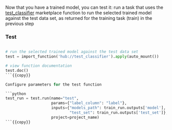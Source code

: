 Now that you have a trained model, you can test it: run a task that uses the [test_classifier](https://github.com/mlrun/functions/tree/master/test_classifier) marketplace function to run the selected trained model against the test data set, as returned for the training task (train) in the previous step

### Test

```python

# run the selected trained model against the test data set
test = import_function('hub://test_classifier').apply(auto_mount())

# view function documentation
test.doc()
```{{copy}}

Configure parameters for the test function

```python
test_run = test.run(name="test",
                    params={"label_column": "label"},
                    inputs={"models_path": train_run.outputs['model'],
                            "test_set": train_run.outputs['test_set']},
                    project=project_name)
```{{copy}}
